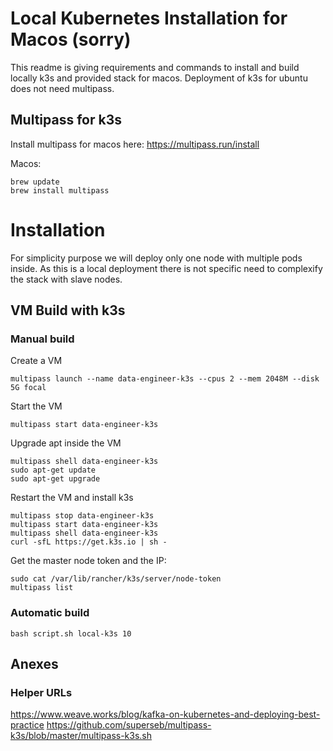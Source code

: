 # Local Kubernetes Installation for Macos (sorry)

This readme is giving requirements and commands to install and build locally k3s and provided stack for macos. Deployment of k3s for ubuntu does not need multipass.

## Multipass for k3s

Install multipass for macos here: https://multipass.run/install

Macos:
```
brew update
brew install multipass
```

# Installation

For simplicity purpose we will deploy only one node with multiple pods inside. As this is a local deployment there is not specific need to complexify the stack with slave nodes.

## VM Build with k3s

### Manual build

Create a VM
```
multipass launch --name data-engineer-k3s --cpus 2 --mem 2048M --disk 5G focal
```

Start the VM
```
multipass start data-engineer-k3s
```

Upgrade apt inside the VM
```
multipass shell data-engineer-k3s
sudo apt-get update
sudo apt-get upgrade
```

Restart the VM and install k3s
```
multipass stop data-engineer-k3s
multipass start data-engineer-k3s
multipass shell data-engineer-k3s
curl -sfL https://get.k3s.io | sh -
```

Get the master node token and the IP:
```
sudo cat /var/lib/rancher/k3s/server/node-token
multipass list
```

### Automatic build

```
bash script.sh local-k3s 10
```

## Anexes

### Helper URLs
https://www.weave.works/blog/kafka-on-kubernetes-and-deploying-best-practice
https://github.com/superseb/multipass-k3s/blob/master/multipass-k3s.sh